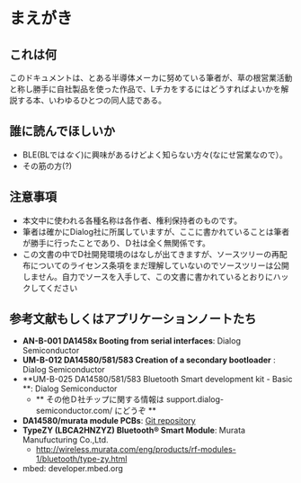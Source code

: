 # まえがき
## これは何
このドキュメントは、とある半導体メーカに努めている筆者が、草の根営業活動と称し勝手に自社製品を使った作品で、Lチカをするにはどうすればよいかを解説する本、いわゆるひとつの同人誌である。

## 誰に読んでほしいか
* BLE(BLでは*なく*)に興味があるけどよく知らない方々(なにせ営業なので）。
* その筋の方(?)

## 注意事項
* 本文中に使われる各種名称は各作者、権利保持者のものです。
* 筆者は確かにDialog社に所属していますが、ここに書かれていることは筆者が勝手に行ったことであり、Ｄ社は全く無関係です。
* この文書の中でD社開発環境のはなしが出てきますが、ソースツリーの再配布についてのライセンス条項をまだ理解していないのでソースツリーは公開しません。自力でソースを入手して、この文書に書かれているとおりにハックしてください

## 参考文献もしくはアプリケーションノートたち
* **AN-B-001 DA1458x Booting from serial interfaces**: Dialog Semiconductor
* **UM-B-012 DA14580/581/583 Creation of a secondary bootloader** : Dialog Semiconductor
* **UM-B-025 DA14580/581/583 Bluetooth Smart development kit - Basic **: Dialog Semiconductor
    * ** その他Ｄ社チップに関する情報は support.dialog-semiconductor.com/ にどうぞ **
* **DA14580/murata module PCBs**: [Git repository](github.com/K4zuki/da14580)
* **TypeZY (LBCA2HNZYZ) Bluetooth® Smart Module**: Murata Manufucturing Co.,Ltd.
    * http://wireless.murata.com/eng/products/rf-modules-1/bluetooth/type-zy.html
* mbed: developer.mbed.org
